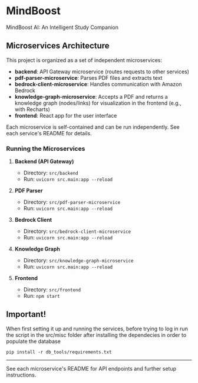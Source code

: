 
# MindBoost
MindBoost AI: An Intelligent Study Companion

## Microservices Architecture


This project is organized as a set of independent microservices:

- **backend**: API Gateway microservice (routes requests to other services)
- **pdf-parser-microservice**: Parses PDF files and extracts text
- **bedrock-client-microservice**: Handles communication with Amazon Bedrock
- **knowledge-graph-microservice**: Accepts a PDF and returns a knowledge graph (nodes/links) for visualization in the frontend (e.g., with Recharts)
- **frontend**: React app for the user interface

Each microservice is self-contained and can be run independently. See each service's README for details.


### Running the Microservices

1. **Backend (API Gateway)**
   - Directory: `src/backend`
   - Run: `uvicorn src.main:app --reload`

2. **PDF Parser**
   - Directory: `src/pdf-parser-microservice`
   - Run: `uvicorn src.main:app --reload`

3. **Bedrock Client**
   - Directory: `src/bedrock-client-microservice`
   - Run: `uvicorn src.main:app --reload`

4. **Knowledge Graph**
   - Directory: `src/knowledge-graph-microservice`
   - Run: `uvicorn src.main:app --reload`

5. **Frontend**
   - Directory: `src/frontend`
   - Run: `npm start`

## Important!

When first setting it up and running the services, before trying to log in run the script in the src/misc folder after installing the dependecies in order to populate the database

```
pip install -r db_tools/requirements.txt

```
---

See each microservice's README for API endpoints and further setup instructions.


